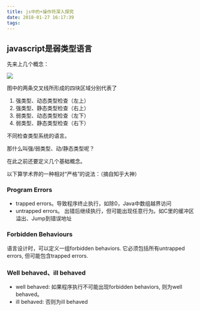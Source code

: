 ```yaml
---
title: js中的+操作符深入探究
date: 2018-01-27 16:17:39
tags:
---
```


## javascript是弱类型语言

先来上几个概念：

![](./2018-1-27/weak-or-strong.jpg)

图中的两条交叉线所形成的四块区域分别代表了

1. 强类型、动态类型检查（左上）
2. 强类型、静态类型检查（右上）
3. 弱类型、动态类型检查（左下）
4. 弱类型、静态类型检查（右下）

不同检查类型系统的语言。

那什么叫强/弱类型、动/静态类型呢？

在此之前还要定义几个基础概念。

以下算学术界的一种相对“严格”的说法：（摘自知乎大神）

### Program Errors

* trapped errors。导致程序终止执行，如除0，Java中数组越界访问
* untrapped errors。 出错后继续执行，但可能出现任意行为。如C里的缓冲区溢出、Jump到错误地址

### Forbidden Behaviours

语言设计时，可以定义一组forbidden behaviors. 它必须包括所有untrapped errors, 但可能包含trapped errors.

### Well behaved、ill behaved

* well behaved: 如果程序执行不可能出现forbidden behaviors, 则为well behaved。
* ill behaved: 否则为ill behaved